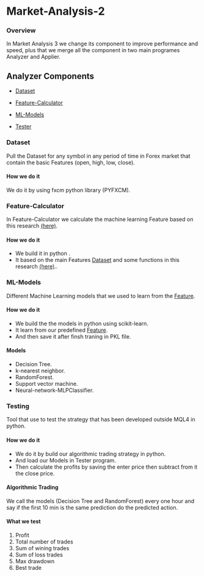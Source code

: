 # Market-Analysis-2

### Overview

In Market Analysis 3 we change its component to improve performance and speed, plus that we merge all the component in two main programes Analyzer and Applier.

## Analyzer Components

* [Dataset](#Dataset)

* [Feature-Calculator](#Feature-Calculator)

* [ML-Models](#ML-Models)

* [Tester](#Tester)


### Dataset

Pull the Dataset for any symbol in any period of time in Forex market that contain the basic Features
(open, high, low, close).

#### How we do it
We do it by using fxcm python library (PYFXCM).

   
### Feature-Calculator

In Feature-Calculator we calculate the machine learning Feature based on this research [(here)](http://www.wseas.us/e-library/conferences/2011/Penang/ACRE/ACRE-05.pdf).

#### How we do it
* We build it in python .
* It based on the main Features [Dataset](#Dataset) and some functions in this research [(here)](http://www.wseas.us/e-library/conferences/2011/Penang/ACRE/ACRE-05.pdf)..


### ML-Models

Different Machine Learning models that we used to learn from the [Feature](#Feature-Calculator).

#### How we do it
* We build the the models in python using scikit-learn.
* It learn from our predefined [Feature](#Feature-Calculator).
* And then save it after finsh traning in PKL file.

#### Models
* Decision Tree.
* k-nearest neighbor.
* RandomForest.
* Support vector machine.
* Neural-network-MLPClassifier.

### Testing

Tool that use to test the strategy that has been developed outside MQL4 in python.

#### How we do it
* We do it by build our algorithmic trading strategy in python.
* And load our Models in Tester program.
* Then calculate the profits by saving the enter price then subtract from it the close price.

#### Algorithmic Trading
We call the models (Decision Tree and RandomForest) every one hour and say if the first 10 min is the same prediction do the predicted action.
#### What we test
1. Profit
1. Total number of trades
1. Sum of wining trades
1. Sum of loss trades
1. Max drawdown
1. Best trade

